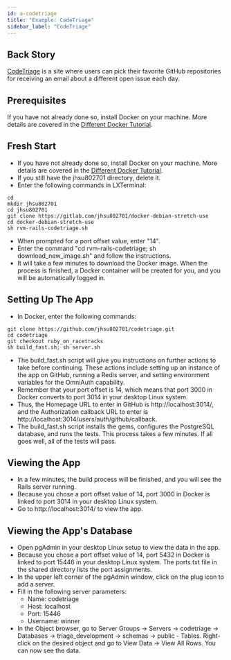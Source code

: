 ```yaml
---
id: a-codetriage
title: "Example: CodeTriage"
sidebar_label: "CodeTriage"
---
```


## Back Story
[CodeTriage](https://www.codetriage.com/) is a site where users can pick their favorite GitHub repositories for receiving an email about a different open issue each day.

## Prerequisites
If you have not already done so, install Docker on your machine.  More details are covered in the [Different Docker Tutorial](https://www.differentdockertutorial.com/).

## Fresh Start
* If you have not already done so, install Docker on your machine.  More details are covered in the [Different Docker Tutorial](https://www.differentdockertutorial.com/).
* If you still have the jhsu802701 directory, delete it.
* Enter the following commands in LXTerminal:
```
cd
mkdir jhsu802701
cd jhsu802701
git clone https://gitlab.com/jhsu802701/docker-debian-stretch-use
cd docker-debian-stretch-use
sh rvm-rails-codetriage.sh
```
* When prompted for a port offset value, enter "14".
* Enter the command "cd rvm-rails-codetriage; sh download_new_image.sh" and follow the instructions.
* It will take a few minutes to download the Docker image.  When the process is finished, a Docker container will be created for you, and you will be automatically logged in.

## Setting Up The App
* In Docker, enter the following commands:
```
git clone https://github.com/jhsu802701/codetriage.git
cd codetriage
git checkout ruby_on_racetracks
sh build_fast.sh; sh server.sh
```
* The build_fast.sh script will give you instructions on further actions to take before continuing.  These actions include setting up an instance of the app on GitHub, running a Redis server, and setting environment variables for the OmniAuth capability.
* Remember that your port offset is 14, which means that port 3000 in Docker converts to port 3014 in your desktop Linux system.
* Thus, the Homepage URL to enter in GitHub is http://localhost:3014/, and the Authorization callback URL to enter is http://localhost:3014/users/auth/github/callback.
* The build_fast.sh script installs the gems, configures the PostgreSQL database, and runs the tests. This process takes a few minutes. If all goes well, all of the tests will pass.

## Viewing the App
* In a few minutes, the build process will be finished, and you will see the Rails server running.
* Because you chose a port offset value of 14, port 3000 in Docker is linked to port 3014 in your desktop Linux system.
* Go to http://localhost:3014/ to view the app.

## Viewing the App's Database
* Open pgAdmin in your desktop Linux setup to view the data in the app.
* Because you chose a port offset value of 14, port 5432 in Docker is linked to port 15446 in your desktop Linux system.  The ports.txt file in the shared directory lists the port assignments.
* In the upper left corner of the pgAdmin window, click on the plug icon to add a server.
* Fill in the following server parameters:
  * Name: codetriage
  * Host: localhost
  * Port: 15446
  * Username: winner
* In the Object browser, go to Server Groups -> Servers -> codetriage -> Databases -> triage_development -> schemas -> public - Tables.  Right-click on the desired object and go to View Data -> View All Rows.  You can now see the data.

